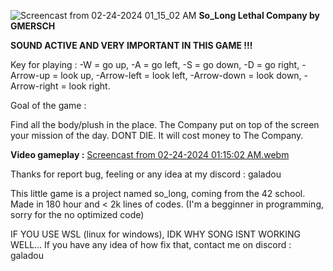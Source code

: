 ![Screencast from 02-24-2024 01_15_02 AM](https://github.com/Galadou/so_long/assets/150854587/208feb9d-30cc-442a-b551-82731203aaf4)
**So_Long Lethal Company by GMERSCH**

**SOUND ACTIVE AND VERY IMPORTANT IN THIS GAME !!!**

Key for playing :
  -W = go up,
  -A = go left,
  -S = go down,
  -D = go right,
  -Arrow-up = look up,
  -Arrow-left = look left,
  -Arrow-down = look down,
  -Arrow-right = look right.

Goal of the game :

Find all the body/plush in the place. The Company put on top of the screen your mission of the day. DONT DIE. It will cost money to The Company.

****Video gameplay :****
[Screencast from 02-24-2024 01:15:02 AM.webm](https://github.com/Galadou/so_long/assets/150854587/d3756d18-f61b-401d-b0ef-d17bd6cd08c0)

Thanks for report bug, feeling or any idea at my discord : galadou

This little game is a project named so_long, coming from the 42 school.
Made in 180 hour and < 2k lines of codes.
(I'm a begginner in programming, sorry for the no optimized code)

IF YOU USE WSL (linux for windows), IDK WHY SONG ISNT WORKING WELL... If you have any idea of how fix that, contact me on discord : galadou 
